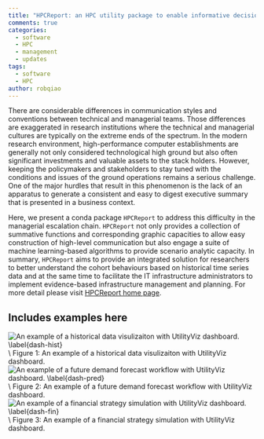 ```yaml
---
title: "HPCReport: an HPC utility package to enable informative decision making"
comments: true
categories:
  - software
  - HPC
  - management
  - updates
tags:
  - software
  - HPC
author: robqiao
---
```


There are considerable differences in communication styles and conventions between technical and managerial teams. Those differences are exaggerated in research institutions where the technical and managerial cultures are typically on the extreme ends of the spectrum. In the modern research environment, high-performance computer establishments are generally not only considered technological high ground but also often significant investments and valuable assets to the stack holders. However, keeping the policymakers and stakeholders to stay tuned with the conditions and issues of the ground operations remains a serious challenge. One of the major hurdles that result in this phenomenon is the lack of an apparatus to generate a consistent and easy to digest executive summary that is presented in a business context.

Here, we present a conda package `HPCReport` to address this difficulty in the managerial escalation chain. `HPCReport` not only provides a collection of summative functions and corresponding graphic capacities to allow easy construction of high-level communication but also engage a suite of machine learning-based algorithms to provide scenario analytic capacity. In summary, `HPCReport` aims to provide an integrated solution for researchers to better understand the cohort behaviours based on historical time series data and at the same time to facilitate the IT infrastructure administrators to implement evidence-based infrastructure management and planning. For more detail please visit [HPCReport home page]().

## Includes examples here
<!--- 
![Single Synteny Plot]({{ site.baseurl }}/assets/images/plots/Hsplot.png) \\
Figure 1: An example of a Single Synteny Plot

![Multiple Synteny Conservation Plot]({{ site.baseurl }}/assets/images/plots/Msplot.png)\\
Figure 2: An example of a Multiple Synteny Conservation Plot
--->

![An example of a historical data visulizaiton with UtilityViz dashboard. \label{dash-hist}](img/dash-hist.png) <!--- { width=80% } --> \\
Figure 1: An example of a historical data visulizaiton with UtilityViz dashboard.
![An example of a future demand forecast workflow with UtilityViz dashboard. \label{dash-pred}](img/dash-fore.png) <!--- { width=99% } ---> \\
Figure 2: An example of a future demand forecast workflow with UtilityViz dashboard. 
![An example of a financial strategy simulation with UtilityViz dashboard. \label{dash-fin}](img/dash-fin.png) <!--- { width=80% } --> \\
Figure 3: An example of a financial strategy simulation with UtilityViz dashboard. 
